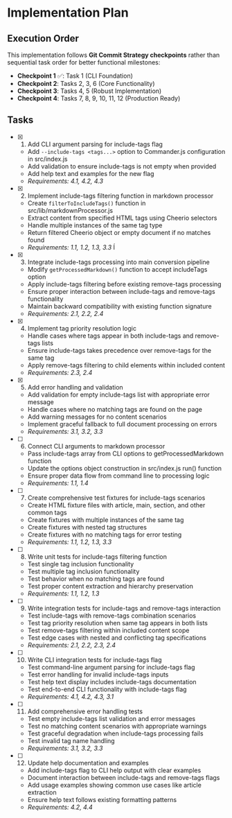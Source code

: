# Implementation Plan

## Execution Order

This implementation follows **Git Commit Strategy checkpoints** rather than sequential task order for better functional milestones:

- **Checkpoint 1** ✅: Task 1 (CLI Foundation)
- **Checkpoint 2**: Tasks 2, 3, 6 (Core Functionality) 
- **Checkpoint 3**: Tasks 4, 5 (Robust Implementation)
- **Checkpoint 4**: Tasks 7, 8, 9, 10, 11, 12 (Production Ready)

## Tasks

- [x] 1. Add CLI argument parsing for include-tags flag
  - Add `--include-tags <tags...>` option to Commander.js configuration in src/index.js
  - Add validation to ensure include-tags is not empty when provided
  - Add help text and examples for the new flag
  - _Requirements: 4.1, 4.2, 4.3_

- [x] 2. Implement include-tags filtering function in markdown processor
  - Create `filterToIncludeTags()` function in src/lib/markdownProcessor.js
  - Extract content from specified HTML tags using Cheerio selectors
  - Handle multiple instances of the same tag type
  - Return filtered Cheerio object or empty document if no matches found
  - _Requirements: 1.1, 1.2, 1.3, 3.3_
Í
- [x] 3. Integrate include-tags processing into main conversion pipeline
  - Modify `getProcessedMarkdown()` function to accept includeTags option
  - Apply include-tags filtering before existing remove-tags processing
  - Ensure proper interaction between include-tags and remove-tags functionality
  - Maintain backward compatibility with existing function signature
  - _Requirements: 2.1, 2.2, 2.4_

- [x] 4. Implement tag priority resolution logic
  - Handle cases where tags appear in both include-tags and remove-tags lists
  - Ensure include-tags takes precedence over remove-tags for the same tag
  - Apply remove-tags filtering to child elements within included content
  - _Requirements: 2.3, 2.4_

- [x] 5. Add error handling and validation
  - Add validation for empty include-tags list with appropriate error message
  - Handle cases where no matching tags are found on the page
  - Add warning messages for no content scenarios
  - Implement graceful fallback to full document processing on errors
  - _Requirements: 3.1, 3.2, 3.3_

- [ ] 6. Connect CLI arguments to markdown processor
  - Pass include-tags array from CLI options to getProcessedMarkdown function
  - Update the options object construction in src/index.js run() function
  - Ensure proper data flow from command line to processing logic
  - _Requirements: 1.1, 1.4_

- [ ] 7. Create comprehensive test fixtures for include-tags scenarios
  - Create HTML fixture files with article, main, section, and other common tags
  - Create fixtures with multiple instances of the same tag
  - Create fixtures with nested tag structures
  - Create fixtures with no matching tags for error testing
  - _Requirements: 1.1, 1.2, 1.3, 3.3_

- [ ] 8. Write unit tests for include-tags filtering function
  - Test single tag inclusion functionality
  - Test multiple tag inclusion functionality
  - Test behavior when no matching tags are found
  - Test proper content extraction and hierarchy preservation
  - _Requirements: 1.1, 1.2, 1.3_

- [ ] 9. Write integration tests for include-tags and remove-tags interaction
  - Test include-tags with remove-tags combination scenarios
  - Test tag priority resolution when same tag appears in both lists
  - Test remove-tags filtering within included content scope
  - Test edge cases with nested and conflicting tag specifications
  - _Requirements: 2.1, 2.2, 2.3, 2.4_

- [ ] 10. Write CLI integration tests for include-tags flag
  - Test command-line argument parsing for include-tags flag
  - Test error handling for invalid include-tags inputs
  - Test help text display includes include-tags documentation
  - Test end-to-end CLI functionality with include-tags flag
  - _Requirements: 4.1, 4.2, 4.3, 3.1_

- [ ] 11. Add comprehensive error handling tests
  - Test empty include-tags list validation and error messages
  - Test no matching content scenarios with appropriate warnings
  - Test graceful degradation when include-tags processing fails
  - Test invalid tag name handling
  - _Requirements: 3.1, 3.2, 3.3_

- [ ] 12. Update help documentation and examples
  - Add include-tags flag to CLI help output with clear examples
  - Document interaction between include-tags and remove-tags flags
  - Add usage examples showing common use cases like article extraction
  - Ensure help text follows existing formatting patterns
  - _Requirements: 4.2, 4.4_